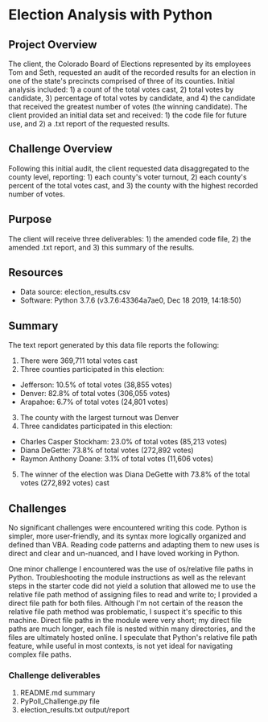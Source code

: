 # Election Analysis with Python

## Project Overview
The client, the Colorado Board of Elections represented by its employees Tom and Seth, requested an audit of the recorded results for an election in one of the state's precincts comprised of three of its counties.  Initial analysis included: 1) a count of the total votes cast, 2) total votes by candidate, 3) percentage of total votes by candidate, and 4) the candidate that received the greatest number of votes (the winning candidate).  The client provided an initial data set and received: 1) the code file for future use, and 2) a .txt report of the requested results.

## Challenge Overview
Following this initial audit, the client requested data disaggregated to the county level, reporting: 1) each county's voter turnout, 2) each county's percent of the total votes cast, and 3) the county with the highest recorded number of votes.

## Purpose
The client will receive three deliverables: 1) the amended code file, 2) the amended .txt report, and 3) this summary of the results.

## Resources
- Data source: election_results.csv
- Software: Python 3.7.6 (v3.7.6:43364a7ae0, Dec 18 2019, 14:18:50)

## Summary
The text report generated by this data file reports the following:
1. There were 369,711 total votes cast
2. Three counties participated in this election:
  - Jefferson: 10.5% of total votes (38,855 votes)
  - Denver: 82.8% of total votes (306,055 votes)
  - Arapahoe: 6.7% of total votes (24,801 votes)
3. The county with the largest turnout was Denver
4. Three candidates participated in this election:
  - Charles Casper Stockham: 23.0% of total votes (85,213 votes)
  - Diana DeGette: 73.8% of total votes (272,892 votes)
  - Raymon Anthony Doane: 3.1% of total votes (11,606 votes)
5. The winner of the election was Diana DeGette with 73.8% of the total votes (272,892 votes) cast

## Challenges
No significant challenges were encountered writing this code.  Python is simpler, more user-friendly, and its syntax more logically organized and defined than VBA.  Reading code patterns and adapting them to new uses is direct and clear and un-nuanced, and I have loved working in Python.

One minor challenge I encountered was the use of os/relative file paths in Python.  Troubleshooting the module instructions as well as the relevant steps in the starter code did not yield a solution that allowed me to use the relative file path method of assigning files to read and write to; I provided a direct file path for both files.  Although I'm not certain of the reason the relative file path method was problematic, I suspect it's specific to this machine.  Direct file paths in the module were very short; my direct file paths are much longer, each file is nested within many directories, and the files are ultimately hosted online.  I speculate that Python's relative file path feature, while useful in most contexts, is not yet ideal for navigating complex file paths.

### Challenge deliverables
1. README.md summary
2. PyPoll_Challenge.py file
3. election_results.txt output/report
